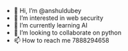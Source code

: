 - 👋 Hi, I’m @anshuldubey
- 👀 I’m interested in web security
- 🌱 I’m currently learning AI
- 💞️ I’m looking to collaborate on python
- 📫 How to reach me 7888294658

<!---
anshuldubey/anshuldubey is a ✨ special ✨ repository because its `README.md` (this file) appears on your GitHub profile.
You can click the Preview link to take a look at your changes.
--->
